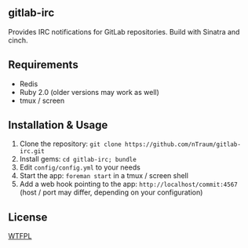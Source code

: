 ## gitlab-irc

Provides IRC notifications for GitLab repositories. Build with Sinatra and cinch.

## Requirements

* Redis
* Ruby 2.0 (older versions may work as well)
* tmux / screen

## Installation & Usage

1. Clone the repository: `git clone https://github.com/nTraum/gitlab-irc.git`
2. Install gems: `cd gitlab-irc; bundle`
2. Edit `config/config.yml` to your needs
3. Start the app: `foreman start` in a tmux / screen shell
4. Add a web hook pointing to the app: `http://localhost/commit:4567` (host / port may differ, depending on your configuration)

## License

[WTFPL](http://www.wtfpl.net/txt/copying/)
